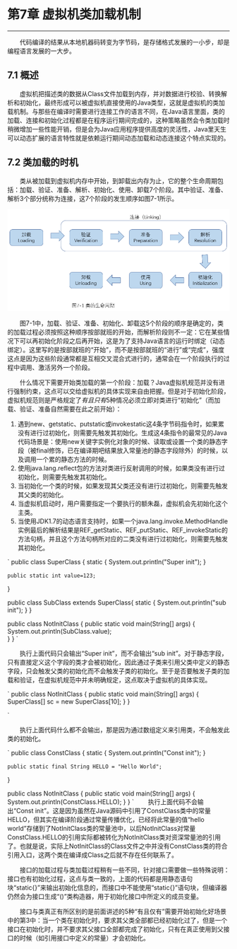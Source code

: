 # 第7章 虚拟机类加载机制
---
　　代码编译的结果从本地机器码转变为字节码，是存储格式发展的一小步，却是编程语言发展的一大步。

## 7.1 概述
　　虚拟机把描述类的数据从Class文件加载到内存，并对数据进行校验、转换解析和初始化，最终形成可以被虚拟机直接使用的Java类型，这就是虚拟机的类加载机制。与那些在编译时需要进行连接工作的语言不同，在Java语言里面，类的加载、连接和初始化过程都是在程序运行期间完成的，这种策略虽然会令类加载时稍微增加一些性能开销，但是会为Java应用程序提供高度的灵活性，Java里天生可以动态扩展的语言特性就是依赖运行期间动态加载和动态连接这个特点实现的。


## 7.2 类加载的时机

　　类从被加载到虚拟机内存中开始，到卸载出内存为止，它的整个生命周期包括：加载、验证、准备、解析、初始化、使用、卸载7个阶段。其中验证、准备、解析3个部分统称为连接，这7个阶段的发生顺序如图7-1所示。

![类的生命周期](https://github.com/AcesDream/apebook/blob/master/%E6%B7%B1%E5%85%A5%E7%90%86%E8%A7%A3Java%E8%99%9A%E6%8B%9F%E6%9C%BA/image/%E7%B1%BB%E7%9A%84%E7%94%9F%E5%91%BD%E5%91%A8%E6%9C%9F.png?raw=true)

　　图7-1中，加载、验证、准备、初始化、卸载这5个阶段的顺序是确定的，类的加载过程必须按照这种顺序按部就班的开始，而解析阶段则不一定：它在某些情况下可以再初始化阶段之后再开始，这是为了支持Java语言的运行时绑定（动态绑定）。这里写的是按部就班的“开始”，而不是按部就班的“进行”或“完成”，强度这点是因为这些阶段通常都是互相交叉混合式进行的，通常会在一个阶段执行的过程中调用、激活另外一个阶段。

　　什么情况下需要开始类加载的第一个阶段：加载？Java虚拟机规范并没有进行强制约束，这点可以交给虚拟机的具体实现来自由把握。但是对于初始化阶段，虚拟机规范则是严格规定了*有且只有*5种情况必须立即对类进行“初始化”（而加载、验证、准备自然需要在此之前开始）：

1. 遇到new、getstatic、putstatic或invokestatic这4条字节码指令时，如果累没有进行过初始化，则需要先触发其初始化。生成这4条指令的最常见的Java代码场景是：使用new关键字实例化对象的时候、读取或设置一个类的静态字段（被final修饰，已在编译期吧结果放入常量池的静态字段除外）的时候，以及调用一个累的静态方法的时候。
2. 使用java.lang.reflect包的方法对类进行反射调用的时候，如果类没有进行过初始化，则需要先触发其初始化。
3. 当初始化一个类的时候，如果发现其父类还没有进行过初始化，则需要先触发其父类的初始化。
4. 当虚拟机启动时，用户需要指定一个要执行的额朱磊，虚拟机会先初始化这个主类。
5. 当使用JDK1.7的动态语言支持时，如果一个java.lang.invoke.MethodHandle实例最后的解析结果是REF\_getStatic、REF\_putStatic、REF\_invokeStatic的方法句柄，并且这个方法句柄所对应的二类没有进行过初始化，则需要先触发其初始化。

`
public class SuperClass {
    static {
        System.out.println("Super init");
    }
    
    public static int value=123;
}

public class SubClass extends SuperClass{
    static {
        System.out.println("sub init");
    }
}


public class NotInitClass {
    public static void main(String[] args) {
        System.out.println(SubClass.value);        
    }
}
`

　　执行上面代码只会输出“Super init”，而不会输出“sub init”。对于静态字段，只有直接定义这个字段的类才会被初始化，因此通过子类来引用父类中定义的静态字段，只会触发父类的初始化而不会触发子类的初始化。至于是否要触发子类的加载和验证，在虚拟机规范中并未明确规定，这点取决于虚拟机的具体实现。

`
public class NotInitClass {
    public static void main(String[] args) {     
        SuperClass[] sc = new SuperClass[10];
    }
}

`

　　执行上面代码什么都不会输出，那是因为通过数组定义来引用类，不会触发此类的初始化。

`
public class ConstClass {
    static {
        System.out.println("Const init");
    }
    
    public static final String HELLO = "Hello World";
}

public class NotInitClass {
    public static void main(String[] args) {     
        System.out.println(ConstClass.HELLO);
    }
}
`
　　执行上面代码不会输出“Const init”。这是因为虽然在Java源码中引用了ConstClass类中的常量HELLO，但其实在编译阶段通过常量传播优化，已经将此常量的值“hello world”存储到了NotInitClass类的常量池中，以后NotInitClass对常量ConstClass.HELLO的引用实际都被转化为NotInitClass类对资深常量池的引用了。也就是说，实际上NotInitClass的Class文件之中并没有ConstClass类的符合引用入口，这两个类在编译成Class之后就不存在任何联系了。

　　接口的加载过程与类加载过程稍有一些不同，针对接口需要做一些特殊说明：接口也有初始化过程，这点与类一致的，上面的代码都是用静态语句块“static{}”来输出初始化信息的，而接口中不能使用“static{}”语句块，但编译器仍然会为接口生成“<clinit>()”类构造器，用于初始化接口中所定义的成员变量。

　　接口与类真正有所区别的是前面讲述的5种“有且仅有”需要开始初始化好场景中的第3中：当一个类在初始化时，要求其父类全部都已经初始化过了，但是一个接口在初始化时，并不要求其父接口全部都完成了初始化，只有在真正使用到父接口的时候（如引用接口中定义的常量）才会初始化。


